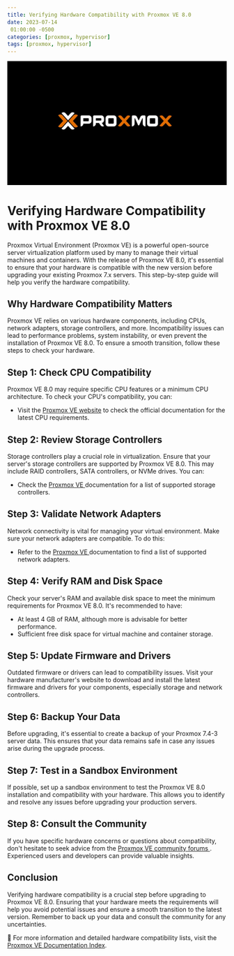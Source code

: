 ```yaml
---
title: Verifying Hardware Compatibility with Proxmox VE 8.0
date: 2023-07-14
 01:00:00 -0500
categories: [proxmox, hypervisor]
tags: [proxmox, hypervisor]
---
```


![Verifying Hardware Compatibility with Proxmox VE 8.0](/assets/img/posts/2023/proxmox_hardware_compatibility/proxmox_hardware_compatibility.jpg)


# Verifying Hardware Compatibility with Proxmox VE 8.0

Proxmox Virtual Environment (Proxmox VE) is a powerful open-source server virtualization platform used by many to manage their virtual machines and containers. With the release of Proxmox VE 8.0, it's essential to ensure that your hardware is compatible with the new version before upgrading your existing Proxmox 7.x servers. This step-by-step guide will help you verify the hardware compatibility.

## Why Hardware Compatibility Matters

Proxmox VE relies on various hardware components, including CPUs, network adapters, storage controllers, and more. Incompatibility issues can lead to performance problems, system instability, or even prevent the installation of Proxmox VE 8.0. To ensure a smooth transition, follow these steps to check your hardware.

## Step 1: Check CPU Compatibility

Proxmox VE 8.0 may require specific CPU features or a minimum CPU architecture. To check your CPU's compatibility, you can:

- Visit the [Proxmox VE website](https://www.proxmox.com/en/proxmox-virtual-environment/requirements) to check the official documentation for the latest CPU requirements.


## Step 2: Review Storage Controllers

Storage controllers play a crucial role in virtualization. Ensure that your server's storage controllers are supported by Proxmox VE 8.0. This may include RAID controllers, SATA controllers, or NVMe drives. You can:

- Check the [Proxmox VE ](https://www.proxmox.com/en/proxmox-virtual-environment/requirements) documentation for a list of supported storage controllers.

## Step 3: Validate Network Adapters

Network connectivity is vital for managing your virtual environment. Make sure your network adapters are compatible. To do this:

- Refer to the [Proxmox VE ](https://www.proxmox.com/en/proxmox-virtual-environment/requirements) documentation to find a list of supported network adapters.

## Step 4: Verify RAM and Disk Space

Check your server's RAM and available disk space to meet the minimum requirements for Proxmox VE 8.0. It's recommended to have:

- At least 4 GB of RAM, although more is advisable for better performance.
- Sufficient free disk space for virtual machine and container storage.

## Step 5: Update Firmware and Drivers

Outdated firmware or drivers can lead to compatibility issues. Visit your hardware manufacturer's website to download and install the latest firmware and drivers for your components, especially storage and network controllers.

## Step 6: Backup Your Data

Before upgrading, it's essential to create a backup of your Proxmox 7.4-3 server data. This ensures that your data remains safe in case any issues arise during the upgrade process.

## Step 7: Test in a Sandbox Environment

If possible, set up a sandbox environment to test the Proxmox VE 8.0 installation and compatibility with your hardware. This allows you to identify and resolve any issues before upgrading your production servers.

## Step 8: Consult the Community

If you have specific hardware concerns or questions about compatibility, don't hesitate to seek advice from the [Proxmox VE community forums ](https://forum.proxmox.com). Experienced users and developers can provide valuable insights.


## Conclusion

Verifying hardware compatibility is a crucial step before upgrading to Proxmox VE 8.0. Ensuring that your hardware meets the requirements will help you avoid potential issues and ensure a smooth transition to the latest version. Remember to back up your data and consult the community for any uncertainties.

📝 For more information and detailed hardware compatibility lists, visit the [Proxmox VE Documentation Index](https://pve.proxmox.com/pve-docs/).

